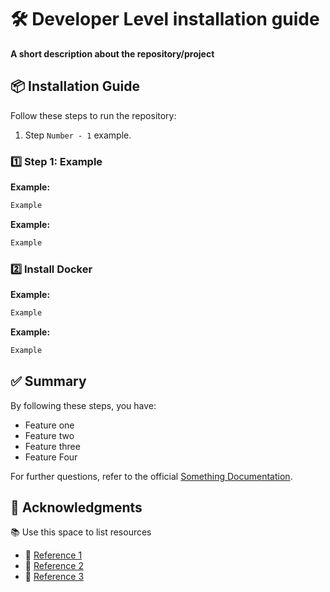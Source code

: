 # 🛠️ Developer Level installation guide

**A short description about the repository/project**

## 📦 Installation Guide

Follow these steps to run the repository:

1. Step `Number - 1` example.


### 1️⃣ Step 1: Example

**Example:**
```bash
Example
```

**Example:**
```bash
Example
```

### 2️⃣ Install Docker
**Example:**
```bash
Example
```

**Example:**
```bash
Example
```

## ✅ Summary

By following these steps, you have:
- Feature one
- Feature two
- Feature three
- Feature Four

For further questions, refer to the official [Something Documentation](https://example.com).

## 🙌 Acknowledgments

📚 Use this space to list resources

* 📌 [Reference 1](https://example.com)
* 📌 [Reference 2](https://example.com)
* 📌 [Reference 3](https://example.com)

